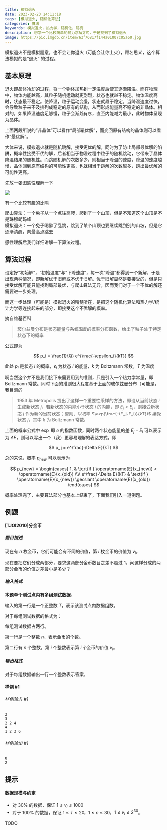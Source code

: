 ```yaml
---
title: 模拟退火
date: 2023-02-23 14:11:18
tags: [模拟退火, 随机化算法]
categories: 算法
keywords: 模拟退火，热力学，随机化，随机
description: 想学一个比较简单的暴力求解方式，于是找到了模拟退火
image: https://pic.imgdb.cn/item/63f76817f144a01007c05a60.jpg
---
```


模拟退火不是模拟题意，也不会让你退火（可能会让你上火），顾名思义，这个算法模拟的是“退火” 的过程。

## 基本原理

退火即晶体冷却的过程，将一个物体加热到一定温度后使其逐渐降温。而在物理中，物体内能越高，其粒子随机运动就更剧烈，状态也就越不稳定。物体温度高时，状态最不稳定。使降温，粒子运动变慢，状态就趋于稳定。当降温速度过快，会导致粒子来不及排列成稳定的原有的结构，从而形成能量高不稳定的非晶体。相对的，如果降温速度足够慢，粒子会渐趋有序，直至内能减为最小，此时物体呈现为晶体。

上面两段所说的“非晶体”可以看作“局部最优解”，而变回原有结构的晶体则可以看作“最优解”。

大体来说，模拟退火就是随机跳解，接受更优的解，同时为了防止局部最优解的陷阱，概率性接受不优的解，后者相当于物理过程中粒子的随机跳动，它带来了晶体降温结果的随机性。而跳随机解的次数多少，则相当于降温的速度，降温的速度越慢，晶体回到原有结构的可能性更高，也就相当于跳解的次数越多，跑出最优解的可能性更高。

先放一张图感性理解一下

![](https://pic.imgdb.cn/item/63f75151f144a01007973ad6.webp)

有一个比较有趣的比喻

爬山算法：一个兔子从一个点往高爬，爬到了一个山顶，但是不知道这个山顶是不是珠穆朗玛峰  
模拟退火：一个兔子喝醉了乱跳，跳到了某个山顶也要继续跳到别的山坡，但是它逐渐清醒，向最高点跳去

感性理解后我们详细讲解一下算法过程。

## 算法过程

设定好“初始解”，“初始温度”与“下降速度”，每一次“降温”都得到一个新解，于是出现两种情况，即新解优于旧解或不优于旧解。优于旧解显然是要接受的，但是只接受优解可能只能找到局部最优，与爬山算法无异，因而我们对于一个不优的解还需要进一步处理。

而这一步处理（可能是）模拟退火的精髓所在，是把这个随机化算法和热力学/统计力学等连接起来的部分，即接受这个不优解的概率。

摘自维基百科

> 玻尔兹曼分布是状态能量与系统温度的概率分布函数，给出了粒子处于特定状态下的概率

公式即为

$$
p_i = \frac{1}{Q} e^{\frac{-\epsilon_i}{kT}}
$$

此处 $p_i$ 是状态 $i$ 的概率，$\epsilon_i$ 为状态 $i$ 的能量，$k$ 为 Boltzmann 常数，$T$ 为温度

啊当然这个并不是我们接下来需要用到的准则，只是引入一个热力学常量，即 Boltzmann 常数。同时下面的准则很大程度基于上面的玻尔兹曼分布（可能是，我目测的

> 1953 年 Metropolis 提出了这样一个重要性采样的方法，即设从当前状态 $i$ 生成新状态 $j$，若新状态的内能小于状态 $i$ 的内能，即 $E_j<E_i$，则接受新状态 $j$ 作为新的当前状态；否则，以概率 $\exp(\frac{-(E_j-E_i)}{kT})$ 接受状态 $j$，其中 $k$ 为 Boltzmann 常数。

上面的概率公式中 $\exp$ 即 $e$ 的指数函数，同时两个状态能量的差 $E_j - E_i$ 可以表示为 $\Delta E$，则可以写出一个（我）更容易理解的表达方式，即

$$
p_j = e^\frac{-\Delta E}{kT} 
$$

总的来说，概率 $p_{new}$ 可以表示为

$$
p_{new} = 
\begin{cases}
1, & \text{if } \operatorname{E}(x_{new}) < \operatorname{E}(x_{old}) \\\\
e^\frac{-\Delta E}{kT} & \text{if } \operatorname{E}(x_{new}) \geqslant \operatorname{E}(x_{old})
\end{cases}
$$

概率处理完了，主要算法部分也基本上结束了，下面我们引入一道例题。

## 例题

#### [TJOI2010]分金币

##### 题目描述

现在有 $n$ 枚金币，它们可能会有不同的价值，第 $i$ 枚金币的价值为 $v_i$。

现在要把它们分成两部分，要求这两部分金币数目之差不超过 $1$，问这样分成的两部分金币的价值之差最小是多少？

##### 输入格式

**本题单个测试点内有多组测试数据**。

输入的第一行是一个正整数 $T$，表示该测试点内数据组数。

对于每组测试数据的格式为：

每组测试数据占两行。

第一行是一个整数 $n$，表示金币的个数。

第二行有 $n$ 个整数，第 $i$ 个整数表示第 $i$ 个金币的价值 $v_i$。

##### 输出格式

对于每组数据输出一行一个整数表示答案。

#### 样例 #1

###### 样例输入 #1

```
2
3
2 2 4
4
1 2 3 6
```

###### 样例输出 #1

```
0
2
```

## 提示

#### 数据规模与约定

- 对 $30\%$ 的数据，保证 $1 \leq v_i \leq 1000$
- 对于 $100\%$ 的数据，保证 $1 \leq T \leq 20$，$1 \leq n \leq 30$，$1 \leq v_i \leq 2^{30}$。

TODO
